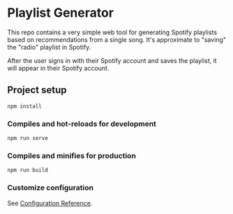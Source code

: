 # Playlist Generator

This repo contains a very simple web tool for generating Spotify playlists based on recommendations from a single song. It's approximate to "saving" the "radio" playlist in Spotify.

After the user signs in with their Spotify account and saves the playlist, it will appear in their Spotify account.


## Project setup
```
npm install
```

### Compiles and hot-reloads for development
```
npm run serve
```

### Compiles and minifies for production
```
npm run build
```

### Customize configuration
See [Configuration Reference](https://cli.vuejs.org/config/).

